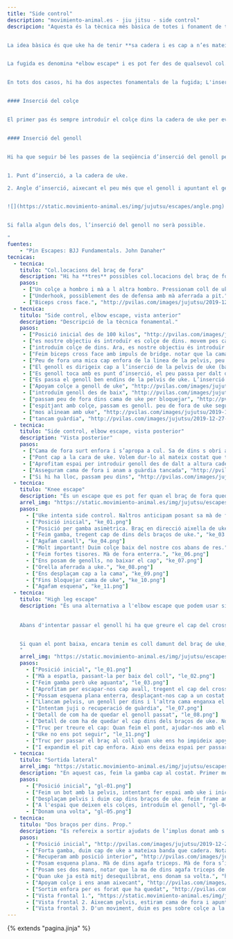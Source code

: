 ```yaml
---
title: "Side control"
description: "movimiento-animal.es - jiu jitsu - side control"
descripcion: "Aquesta és la tècnica més bàsica de totes i fonament de tota la resta.   


La idea bàsica és que uke ha de tenir **sa cadera i es cap a n’es mateix costat** de manera que no pot fer força per mantenir-nos baix. Per aconseguir això, primer haurem de tenir el colçe de dins passat dins la cadera de uke i fer un pont asimètric espitjant el cap de uke. Això ens deixarà lloc per passar el genoll dins la cadera contrària de uke i fer un *frame* que ens permetrà recuperar sa guàrdia.


La fugida es denomina *elbow escape* i es pot fer des de qualsevol col.locació del braç de fora. Hi ha unaltra versió anomenada *knee escape* que es pot fer només quan el braç de fora està en underhook. També és possible una sortida quan els dos braços ens queden per dins del braç interior de uke.


En tots dos casos, hi ha dos aspectes fonamentals de la fugida; L'inserció del colçe de dins a la cadera de uke i l'inserció del genoll a la cadera contrària


#### Inserció del colçe


El primer pas és sempre introduïr el colçe dins la cadera de uke per evitar que uke s’ens vengui al damunt. 


#### Inserció del genoll


Hi ha que seguir bé les passes de la seqüència d’inserció del genoll perque la tècnica funcioni bé. Per poder introduïr correctament el genoll hi ha dos requeriments necessaris:


1. Punt d’inserció, a la cadera de uke.

2. Angle d’inserció, aixecant el peu més que el genoll i apuntant el genoll cap avall.


![](https://static.movimiento-animal.es/img/jujutsu/escapes/angle.png)


Si falla algun dels dos, l’inserció del genoll no serà possible. 

"
fuentes:
    - "Pin Escapes: BJJ Fundamentals. John Danaher"
tecnicas: 
  - tecnica:
    titulo: "Col.locacions del braç de fora"
    description: "Hi ha **tres** possibles col.locacions del braç de fora. " 
    pasos:
     - ["Un colçe a hombro i mà a l altra hombro. Pressionam coll de uke.", "http://pvilas.com/images/jujutsu/2019-12-27-pin2/sc-501.png"]
     - ["Underhook, possiblement des de defensa amb mà aferrada a pit.", "http://pvilas.com/images/jujutsu/2019-12-27-pin2/sc-502.png"]
     - ["Biceps cross face.", "http://pvilas.com/images/jujutsu/2019-12-27-pin2/sc-503.png"]
  - tecnica:
    titulo: "Side control, elbow escape, vista anterior"
    description: "Descripció de la tècnica fonamental." 
    pasos:
     - ["Posició inicial des de 100 kilos", "http://pvilas.com/images/jujutsu/2019-12-27-pin2/5.1_-_side_control._posicio%CC%81_inicial.png"]
     - ["es nostre objectiu és introduïr es colçe de dins. movem pes cap enfora. També es pot fer un cross face.", "http://pvilas.com/images/jujutsu/2019-12-27-pin2/5.2_-_es_nostre_objectiu_e%CC%81s_introdui%CC%88r_es_colc%CC%A7e_de_dins._movem_pes_cap_enfora.png"]
     - ["introduïm colçe de dins. Ara, es nostre objectiu és introduïr es genoll de dins. Per fer-ho hem de moure es cap de uke a s'altra banda des nostre cos, o sigui, que es cos i es cap de uke estiguin al mateix costat", "http://pvilas.com/images/jujutsu/2019-12-27-pin2/5.3_-_introdui%CC%88m_colc%CC%A7e_de_dins._ara,_es_nostre_objectiu_e%CC%81s_introdui%CC%88r_es_genoll_de_dins._per_fer-ho_tenim_que_moure_es_cap_de_uke_a_s_altra_banda.png"]
     - ["Feim biceps cross face amb impuls de bridge. notar que la cama de dins apunta es genoll cap a terra i el peu puja, estan més alt que genoll. Aquest és el punt óptim d’inserció.", "http://pvilas.com/images/jujutsu/2019-12-27-pin2/5.4_-_feim_biceps_cross_face_amb_impuls_de_bridge._notar_que_la_cama_de_dins_apunta_es_genoll_cap_a_terra.png"]
     - ["Peu de fora una mica cap enfora de la linea de la pelvis, peu de dins s’aixeca", "http://pvilas.com/images/jujutsu/2019-12-27-pin2/5.4.1.png"]
     - ["El genoll es dirigeix cap a l’inserció de la pelvis de uke (baix es cinturó)", "http://pvilas.com/images/jujutsu/2019-12-27-pin2/5.4.2.png"]
     - ["Es genoll toca amb es punt d’inserció, el peu passa per dalt del nivell del genoll per aconseguir l’angle d’inserció correcte", "http://pvilas.com/images/jujutsu/2019-12-27-pin2/5.4.3.png"]
     - ["Es passa el genoll ben endins de la pelvis de uke. L’inserció està acabada. Preferiblement, el colçe toca la banda de dins del genoll.", "http://pvilas.com/images/jujutsu/2019-12-27-pin2/5.4.4.png"]
     - ["Apoyam colçe a genoll de uke", "http://pvilas.com/images/jujutsu/2019-12-27-pin2/5.5.1_-_apoyam_colc%CC%A7e_a_genoll_de_uke.png"]
     - ["introduïm genoll des de baix", "http://pvilas.com/images/jujutsu/2019-12-27-pin2/5.5_-_introdui%CC%88m_genoll_des_de_baix.png"]
     - ["passam peu de fora dins cama de uke per bloquejar", "http://pvilas.com/images/jujutsu/2019-12-27-pin2/5.6_-_passam_peu_de_fora_dins_cama_de_uke_per_bloquejar_.png"]
     - ["espitjant amb colçe, passam es genoll. peu de fora de uke segueix bloquejat", "http://pvilas.com/images/jujutsu/2019-12-27-pin2/5.7_-_espitjant_amb_colc%CC%A7e,_passam_es_genoll._peu_de_fora_de_uke_segueix_bloquejat.png"]
     - ["mos alineam amb uke", "http://pvilas.com/images/jujutsu/2019-12-27-pin2/5.8_-_mos_alineam_amb_uke.png"]
     - ["tancam guàrdia", "http://pvilas.com/images/jujutsu/2019-12-27-pin2/5.9_-_tancam_gua%CC%80rdia.png"]
  - tecnica:
    titulo: "Side control, elbow escape, vista posterior"
    description: "Vista posterior" 
    pasos:
     - ["Cama de fora surt enfora i s’apropa a cul. Sa de dins s obri assimètricment i apoyam boles dels dits enterra", "http://pvilas.com/images/jujutsu/2019-12-27-pin2/510.png"]
     - ["Pont cap a la cara de uke. Volem dur-lo al mateix costat que te el cos", "http://pvilas.com/images/jujutsu/2019-12-27-pin2/511.png"]
     - ["Aprofitam espai per introduir genoll des de dalt a altura cadera uke. Es nostre peu està més alt que el genoll", "http://pvilas.com/images/jujutsu/2019-12-27-pin2/512.png"]
     - ["Asseguram cama de fora i anam a guàrdia tancada", "http://pvilas.com/images/jujutsu/2019-12-27-pin2/513.png"]
     - ["Si hi ha lloc, passam peu dins", "http://pvilas.com/images/jujutsu/2019-12-27-pin2/puesto.png"]
  - tecnica:
    titulo: "Knee escape"
    description: "És un escape que es pot fer quan el braç de fora queda en underhook."
    arrel_img: "https://static.movimiento-animal.es/img/jujutsu/escapes/"
    pasos:
      - ["Uke intenta side control. Naltros anticipam posant sa mà de fora al pit", "ke_00.png"]
      - ["Posició inicial", "ke_01.png"]
      - ["Posició per gamba asimètrica. Braç en direcció aixella de uke.", "ke_02.png"]
      - ["Feim gamba, tregent cap de dins dels braços de uke.", "ke_03.png"]      
      - ["Agafam canell", "ke_04.png"]      
      - ["Molt important! Duim colçe baix del nostre cos abans de res.", "ke_05.png"]      
      - ["Feim fortes tisores. Mà de fora enterra.", "ke_06.png"]
      - ["Ens posam de genolls, no baixar el cap", "ke_07.png"]      
      - ["Orella aferrada a uke.", "ke_08.png"]      
      - ["Ens desplaçam cap a la cama", "ke_09.png"]      
      - ["Fins bloquejar cama de uke", "ke_10.png"]      
      - ["Agafam esquena", "ke_11.png"]      
  - tecnica:
    titulo: "High leg escape"
    description: "És una alternativa a l'elbow escape que podem usar si ens trobam amb l'occasió. Podem utilitzar-la quan l'oponent pesa molt i no podem passar-li bé el cap a l'latra costat, però ens dona per posar el cap dins del seu cross face. Notar que és l'única tècnica en la que usam un pont simètric. 
    
    
    Abans d'intentar passar el genoll hi ha que greure el cap del cross face, si no no, és impossible.


    Si quan el pont baixa, encara tenim es coll damunt del braç de uke, és impossible fer la tècnica.
    "
    arrel_img: "https://static.movimiento-animal.es/img/jujutsu/escapes/"
    pasos:
      - ["Posició inicial", "le_01.png"]
      - ["Mà a espatla, passant-la per baix del coll", "le_02.png"]
      - ["Feim gamba però uke aguanta", "le_03.png"]
      - ["Aprofitam per escapar-nos cap avall, tregent el cap del cross face", "le_04.png"]
      - ["Possam esquena plana enterra, desplaçant-nos cap a un costat per crear espai entre naltros i genoll de fora de uke", "le_05.png"]
      - ["Llancam pelvis, un genoll per dins i l'altra cama enganxa el cap", "le_06.png"]
      - ["Intentam juji o recuperació de guàrdia", "le_07.png"]
      - ["Detall de com ha de quedar el genoll passat", "le_08.png"]
      - ["Detall de com ha de quedar el cap dins dels braços de uke. Notar que tenim el pes de uke sobre els nostres colçes, la qual cosa deixa un forat per passar el genoll.", "le_09.png"]
      - ["Truc per treure el cap: Quan feim el pont, ajudar-nos amb el braç de uke, possant els polces per dins del seu biceps. ", "le_10.png"]
      - ["Uke no ens pot seguir", "le_11.png"]
      - ["Truc per passar el braç al coll quan uke ens ho impideix apoyant el cap a la nostra espatlla. Li posam ma a l'espatlla.", "le_12.png"]
      - ["I expandim el pit cap enfora. Això ens deixa espai per passar la mà.", "le_13.png"]
  - tecnica:
    titulo: "Sortida lateral"
    arrel_img: "https://static.movimiento-animal.es/img/jujutsu/escapes/"
    description: "En aquest cas, feim la gamba cap al costat. Primer movem la cadera lluny de uke i deprés ampliam l'espai fent gamba lateral. Finalment, introduïm el genoll en l'espai que deixa el frame dels braços." 
    pasos:
      - ["Posició inicial", "gl-01.png"]
      - ["Feim un bot amb la pelvis, intentant fer espai amb uke i iniciam gamba lateral", "gl-02.png"]
      - ["Desplaçam pelvis i duim cap dins braços de uke. feim frame amb els colçes.", "gl-03.png"]
      - ["A l'espai que deixen els colçes, introduïm el genoll", "gl-04.png"]
      - ["Donam una volta", "gl-05.png"]
  - tecnica:
    titulo: "Dos braços per dins. Prop."
    description: "Es refereix a sortir ajudats de l’implus donat amb s’altra braç. La característica d’aquesta tècnica és que la podem usar quan tenim una mà passada entre la nostra cara i es braç d’uke, sigui per que hem defensat des de el principi o bé perque la col.locam fent una gamba prèvia." 
    pasos:
      - ["Posició inicial", "http://pvilas.com/images/jujutsu/2019-12-27-pin2/prop1.png"]     
      - ["Forta gamba, duim cap de uke a mateixa banda que cadera. Notar que cama de dins està a 45 graus, sobre bola de peus, espitjant, i la de fora està espitjant també. Quasi mos posam de cara enterra. Entram es braç de baix per dins.", "http://pvilas.com/images/jujutsu/2019-12-27-pin2/prop2.png"]
      - ["Recuperam amb posició interior", "http://pvilas.com/images/jujutsu/2019-12-27-pin2/prop3.png"]
      - ["Posam esquena plana. Mà de dins agafa triceps. Mà de fora s’introdueix a l’aixella de uke amb es dit gord passat.", "http://pvilas.com/images/jujutsu/2019-12-27-pin2/prop4.png"]
      - ["Posam ses dos mans, notar que la ma de dins agafa triceps de uke. Es braços estan estirats i anam desequilibrant a uke cap enfora","http://pvilas.com/images/jujutsu/2019-12-27-pin2/prop5.png"]
      - ["Quan uke ja està mitj desequilibrat, ens donam sa volta.", "http://pvilas.com/images/jujutsu/2019-12-27-pin2/prop6.png"]
      - ["Apoyam colçe i ens anam aixecant", "http://pvilas.com/images/jujutsu/2019-12-27-pin2/prop7.png"]
      - ["Sortim enfora per es forat que ha quedat", "http://pvilas.com/images/jujutsu/2019-12-27-pin2/prop8.png"]
      - ["Vista frontal 1.", "https://static.movimiento-animal.es/img/jujutsu/escapes/do-01.png"]
      - ["Vista frontal 2. Aixecam pelvis, estiram cama de fora i apuntam genoll enterra.", "https://static.movimiento-animal.es/img/jujutsu/escapes/do-02.png"]
      - ["Vista frontal 3. D'un moviment, duim es pes sobre colçe a la volta que retiram la pelvis cap endins.", "https://static.movimiento-animal.es/img/jujutsu/escapes/do-03.png"]
---
```

{% extends  "pagina.jinja" %}